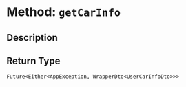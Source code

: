 # Method: `getCarInfo`

## Description



## Return Type
`Future<Either<AppException, WrapperDto<UserCarInfoDto>>>`


